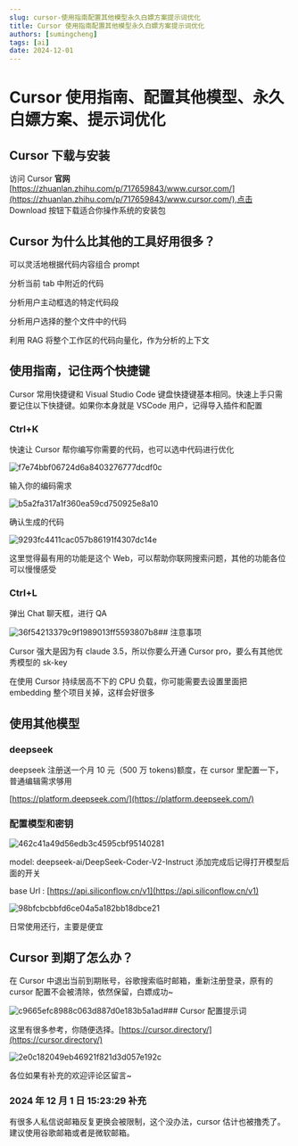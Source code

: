 ```yaml
---
slug: cursor-使用指南配置其他模型永久白嫖方案提示词优化
title: Cursor 使用指南配置其他模型永久白嫖方案提示词优化
authors: [sumingcheng]
tags: [ai]
date: 2024-12-01
---
```


# Cursor 使用指南、配置其他模型、永久白嫖方案、提示词优化

## Cursor 下载与安装

访问 Cursor **官网** [https://zhuanlan.zhihu.com/p/717659843/www.cursor.com/](https://zhuanlan.zhihu.com/p/717659843/www.cursor.com/),点击 Download 按钮下载适合你操作系统的安装包

## Cursor 为什么比其他的工具好用很多？

可以灵活地根据代码内容组合 prompt

分析当前 tab 中附近的代码

分析用户主动框选的特定代码段

分析用户选择的整个文件中的代码

利用 RAG 将整个工作区的代码向量化，作为分析的上下文

## 使用指南，记住两个快捷键

Cursor 常用快捷键和 Visual Studio Code 键盘快捷键基本相同。快速上手只需要记住以下快捷键。如果你本身就是 VSCode 用户，记得导入插件和配置

### Ctrl+K

快速让 Cursor 帮你编写你需要的代码，也可以选中代码进行优化

![f7e74bbf06724d6a8403276777dcdf0c](../image/f7e74bbf06724d6a8403276777dcdf0c.jpg)

输入你的编码需求

![b5a2fa317a1f360ea59cd750925e8a10](../image/b5a2fa317a1f360ea59cd750925e8a10.jpg)

确认生成的代码

![9293fc4411cac057b86191f4307dc14e](../image/9293fc4411cac057b86191f4307dc14e.jpg)

这里觉得最有用的功能是这个 Web，可以帮助你联网搜索问题，其他的功能各位可以慢慢感受

### Ctrl+L

弹出 Chat 聊天框，进行 QA

![36f54213379c9f1989013ff5593807b8](../image/36f54213379c9f1989013ff5593807b8.jpg)## 注意事项

Cursor 强大是因为有 claude 3.5，所以你要么开通 Cursor pro，要么有其他优秀模型的 sk-key

在使用 Cursor 持续居高不下的 CPU 负载，你可能需要去设置里面把 embedding 整个项目关掉，这样会好很多

## 使用其他模型

### deepseek

deepseek 注册送一个月 10 元（500 万 tokens)额度，在 cursor 里配置一下，普通编辑需求够用

[https://platform.deepseek.com/](https://platform.deepseek.com/)

### 配置模型和密钥

![462c41a49d56edb3c4595cbf95140281](../image/462c41a49d56edb3c4595cbf95140281.jpg)

model: deepseek-ai/DeepSeek-Coder-V2-Instruct 添加完成后记得打开模型后面的开关

base Url : [https://api.siliconflow.cn/v1](https://api.siliconflow.cn/v1)

![98bfcbcbbfd6ce04a5a182bb18dbce21](../image/98bfcbcbbfd6ce04a5a182bb18dbce21.jpg)

日常使用还行，主要是便宜

## Cursor 到期了怎么办？

在 Cursor 中退出当前到期账号，谷歌搜索临时邮箱，重新注册登录，原有的 cursor 配置不会被清除，依然保留，白嫖成功~

![c9665efc8988c063d887d0e183b5a1ad](../image/c9665efc8988c063d887d0e183b5a1ad.jpg)### Cursor 配置提示词

这里有很多参考，你随便选择。[https://cursor.directory/](https://cursor.directory/)

![2e0c182049eb46921f821d3d057e192c](../image/2e0c182049eb46921f821d3d057e192c.jpg)

各位如果有补充的欢迎评论区留言~

### 2024 年 12 月 1 日 15:23:29 补充

有很多人私信说邮箱反复更换会被限制，这个没办法，cursor 估计也被撸秃了。建议使用谷歌邮箱或者是微软邮箱。
